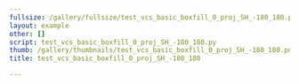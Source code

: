 ```yaml
---
fullsize: /gallery/fullsize/test_vcs_basic_boxfill_0_proj_SH_-180_180.png
layout: example
other: []
script: test_vcs_basic_boxfill_0_proj_SH_-180_180.py
thumb: /gallery/thumbnails/test_vcs_basic_boxfill_0_proj_SH_-180_180.png
title: test_vcs_basic_boxfill_0_proj_SH_-180_180

---
```

